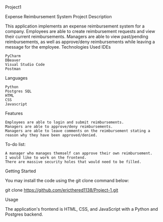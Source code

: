Project1

Expense Reimbursement System
Project Description

This application implements an expense reimbursement system for a company. Employees are able to create reimbursement requests and view their current reimbursements. Managers are able to view past/pending reimbursements, as well as approve/deny reimbursements while leaving a message for the employee.
Technologies Used
IDEs

    PyCharm
    DBeaver
    Visual Studio Code
    Postman

Languages

    Python
    Postgres SQL
    HTML
    CSS
    Javascript

Features

    Employees are able to login and submit reimbursements.
    Managers are able to approve/deny reimbursements.
    Managers are able to leave comments on the reimbursement stating a reason why they have been approved/denied.

To-do list:
    
    A manager who manages themself can approve their own reimbursement.
    I would like to work on the frontend.
    There are massive security holes that would need to be filled.

Getting Started

You may install the code using the git clone command below:

git clone https://github.com/ericthered1138/Project-1.git

Usage

The application's frontend is HTML, CSS, and JavaScript with a Python and Postgres backend.
